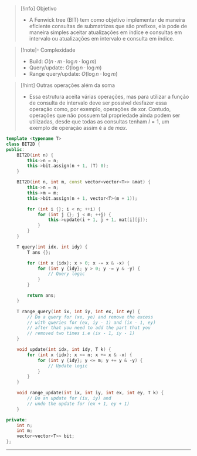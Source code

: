 > [!info] Objetivo
> - A Fenwick tree (BIT) tem como objetivo implementar de maneira eficiente consultas de submatrizes que são prefixos, ela pode de maneira simples aceitar atualizações em índice e consultas em intervalo ou atualizações em intervalo e consulta em índice.

> [!note]- Complexidade
> - Build: $O(n \cdot m \cdot \log n \cdot \log m)$
> - Query/update: $O(\log n \cdot \log m)$
> - Range query/update: $O(\log n \cdot \log m)$

> [!hint] Outras operações além da soma
> - Essa estrutura aceita várias operações, mas para utilizar a função de consulta de intervalo deve ser possível desfazer essa operação como, por exemplo, operações de xor. Contudo, operações que não possuem tal propriedade ainda podem ser utilizadas, desde que todas as consultas tenham $l = 1$, um exemplo de operação assim é a de $max$.

```cpp
template <typename T>
class BIT2D {
public:
    BIT2D(int n) {
        this->n = n;
        this->bit.assign(n + 1, (T) 0);
    }

    BIT2D(int n, int m, const vector<vector<T>> &mat) {
        this->n = n;
        this->m = m;
        this->bit.assign(n + 1, vector<T>(m + 1));

        for (int i {}; i < n; ++i) {
            for (int j {}; j < m; ++j) {
                this->update(i + 1, j + 1, mat[i][j]);
            }
        }
    }

    T query(int idx, int idy) {
		T ans {};

	    for (int x {idx}; x > 0; x -= x & -x) {
		    for (int y {idy}; y > 0; y -= y & -y) {
			    // Query logic
		    }
	    }

		return ans;
    }

    T range_query(int ix, int iy, int ex, int ey) {
	    // Do a query for (xe, ye) and remove the excess
	    // with queries for (ex, iy - 1) and (ix - 1, ey)
	    // after that you need to add the part that you
	    // removed two times i.e (ix - 1, iy - 1)
    }

    void update(int idx, int idy, T k) {
	    for (int x {idx}; x <= n; x += x & -x) {
		    for (int y {idy}; y <= m; y += y & -y) {
			    // Update logic
		    }
	    }
    }

    void range_update(int ix, int iy, int ex, int ey, T k) {
	    // Do an update for (ix, iy) and
	    // undo the update for (ex + 1, ey + 1)
    }

private:
    int n;
    int m;
    vector<vector<T>> bit;
};
```

---